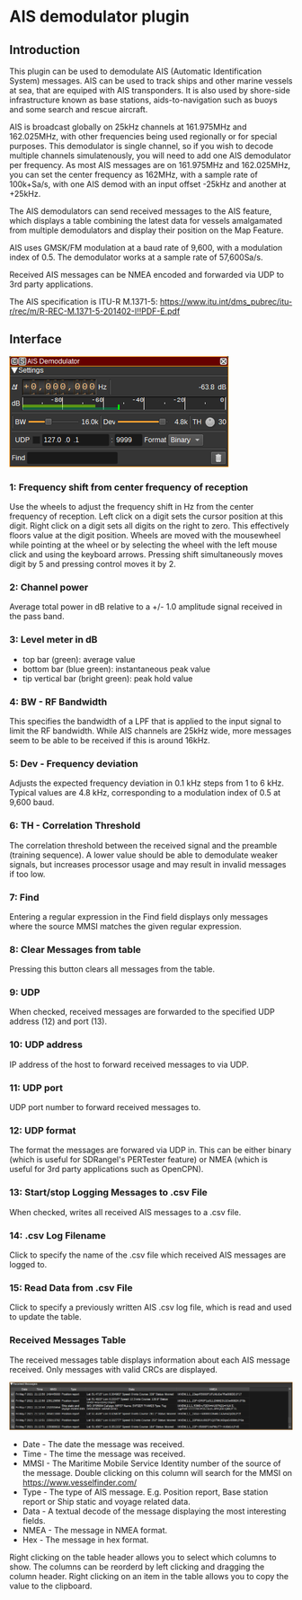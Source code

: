 <h1>AIS demodulator plugin</h1>

<h2>Introduction</h2>

This plugin can be used to demodulate AIS (Automatic Identification System) messages. AIS can be used to track ships and other marine vessels at sea, that are equiped with AIS transponders. It is also used by shore-side infrastructure known as base stations, aids-to-navigation such as buoys and some search and rescue aircraft.

AIS is broadcast globally on 25kHz channels at 161.975MHz and 162.025MHz, with other frequencies being used regionally or for special purposes. This demodulator is single channel, so if you wish to decode multiple channels simulatenously, you will need to add one AIS demodulator per frequency. As most AIS messages are on 161.975MHz and 162.025MHz, you can set the center frequency as 162MHz, with a sample rate of 100k+Sa/s, with one AIS demod with an input offset -25kHz and another at +25kHz.

The AIS demodulators can send received messages to the AIS feature, which displays a table combining the latest data for vessels amalgamated from multiple demodulators and display their position on the Map Feature.

AIS uses GMSK/FM modulation at a baud rate of 9,600, with a modulation index of 0.5. The demodulator works at a sample rate of 57,600Sa/s.

Received AIS messages can be NMEA encoded and forwarded via UDP to 3rd party applications.

The AIS specification is ITU-R M.1371-5: https://www.itu.int/dms_pubrec/itu-r/rec/m/R-REC-M.1371-5-201402-I!!PDF-E.pdf

<h2>Interface</h2>

![AIS Demodulator plugin GUI](../../../doc/img/AISDemod_plugin.png)

<h3>1: Frequency shift from center frequency of reception</h3>

Use the wheels to adjust the frequency shift in Hz from the center frequency of reception. Left click on a digit sets the cursor position at this digit. Right click on a digit sets all digits on the right to zero. This effectively floors value at the digit position. Wheels are moved with the mousewheel while pointing at the wheel or by selecting the wheel with the left mouse click and using the keyboard arrows. Pressing shift simultaneously moves digit by 5 and pressing control moves it by 2.

<h3>2: Channel power</h3>

Average total power in dB relative to a +/- 1.0 amplitude signal received in the pass band.

<h3>3: Level meter in dB</h3>

  - top bar (green): average value
  - bottom bar (blue green): instantaneous peak value
  - tip vertical bar (bright green): peak hold value

<h3>4: BW - RF Bandwidth</h3>

This specifies the bandwidth of a LPF that is applied to the input signal to limit the RF bandwidth. While AIS channels are 25kHz wide, more messages seem to be able to be received if this is around 16kHz.

<h3>5: Dev - Frequency deviation</h3>

Adjusts the expected frequency deviation in 0.1 kHz steps from 1 to 6 kHz. Typical values are 4.8 kHz, corresponding to a modulation index of 0.5 at 9,600 baud.

<h3>6: TH - Correlation Threshold</h3>

The correlation threshold between the received signal and the preamble (training sequence). A lower value should be able to demodulate weaker signals, but increases processor usage and may result in invalid messages if too low.

<h3>7: Find</h3>

Entering a regular expression in the Find field displays only messages where the source MMSI matches the given regular expression.

<h3>8: Clear Messages from table</h3>

Pressing this button clears all messages from the table.

<h3>9: UDP</h3>

When checked, received messages are forwarded to the specified UDP address (12) and port (13).

<h3>10: UDP address</h3>

IP address of the host to forward received messages to via UDP.

<h3>11: UDP port</h3>

UDP port number to forward received messages to.

<h3>12: UDP format</h3>

The format the messages are forwared via UDP in. This can be either binary (which is useful for SDRangel's PERTester feature) or NMEA (which is useful for 3rd party applications such as OpenCPN).

<h3>13: Start/stop Logging Messages to .csv File</h3>

When checked, writes all received AIS messages to a .csv file.

<h3>14: .csv Log Filename</h3>

Click to specify the name of the .csv file which received AIS messages are logged to.

<h3>15: Read Data from .csv File</h3>

Click to specify a previously written AIS .csv log file, which is read and used to update the table.

<h3>Received Messages Table</h3>

The received messages table displays information about each AIS message received. Only messages with valid CRCs are displayed.

![AIS Demodulator plugin GUI](../../../doc/img/AISDemod_plugin_messages.png)

* Date - The date the message was received.
* Time - The time the message was received.
* MMSI - The Maritime Mobile Service Identity number of the source of the message. Double clicking on this column will search for the MMSI on https://www.vesselfinder.com/
* Type - The type of AIS message. E.g. Position report, Base station report or Ship static and voyage related data.
* Data - A textual decode of the message displaying the most interesting fields.
* NMEA - The message in NMEA format.
* Hex - The message in hex format.

Right clicking on the table header allows you to select which columns to show. The columns can be reorderd by left clicking and dragging the column header. Right clicking on an item in the table allows you to copy the value to the clipboard.
